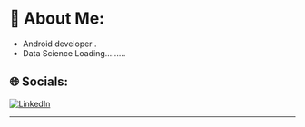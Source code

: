 # 💫 About Me:
- Android developer .
- Data Science Loading.........



## 🌐 Socials:
[![LinkedIn](https://img.shields.io/badge/LinkedIn-%230077B5.svg?logo=linkedin&logoColor=white)](https://linkedin.com/in/https://www.linkedin.com/in/yash-chotaliya-0228b922b/) 



---
<!-- Proudly created with GPRM ( https://gprm.itsvg.in ) -->
